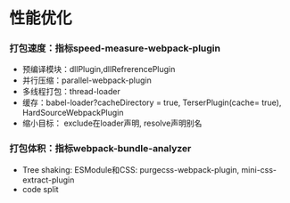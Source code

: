 # 性能优化

### 打包速度：指标speed-measure-webpack-plugin

* 预编译模块：dllPlugin,dllRefrerencePlugin
* 并行压缩：parallel-webpack-plugin
* 多线程打包：thread-loader
* 缓存：babel-loader?cacheDirectory = true, TerserPlugin(cache= true), HardSourceWebpackPlugin
* 缩小目标： exclude在loader声明, resolve声明别名

### 打包体积：指标webpack-bundle-analyzer

* Tree shaking: ESModule和CSS: purgecss-webpack-plugin, mini-css-extract-plugin
* code split
